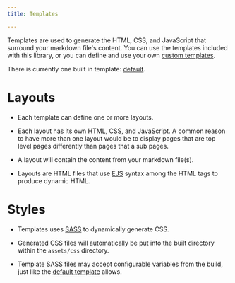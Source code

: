 ```yaml
---
title: Templates

---
```


Templates are used to generate the HTML, CSS, and JavaScript that surround your markdown file's content. You can use the templates included with this library, or you can define and use your own [custom templates](custom.md).

There is currently one built in template: [default](default.md).

# Layouts

- Each template can define one or more layouts.

- Each layout has its own HTML, CSS, and JavaScript. A common reason to have more than one layout would be to display pages that are top level pages differently than pages that a sub pages.

- A layout will contain the content from your markdown file(s).

- Layouts are HTML files that use [EJS](https://www.npmjs.com/package/ejs) syntax among the HTML tags to produce dynamic HTML.

# Styles

- Templates uses [SASS](https://www.npmjs.com/package/sass) to dynamically generate CSS.

- Generated CSS files will automatically be put into the built directory within the `assets/css` directory.

- Template SASS files may accept configurable variables from the build, just like the [default template](default.md#css-build-variables) allows.
